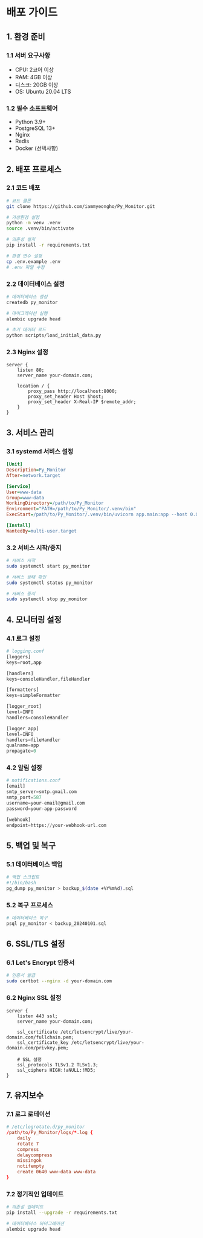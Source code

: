 # 배포 가이드

## 1. 환경 준비

### 1.1 서버 요구사항
- CPU: 2코어 이상
- RAM: 4GB 이상
- 디스크: 20GB 이상
- OS: Ubuntu 20.04 LTS

### 1.2 필수 소프트웨어
- Python 3.9+
- PostgreSQL 13+
- Nginx
- Redis
- Docker (선택사항)

## 2. 배포 프로세스

### 2.1 코드 배포
```bash
# 코드 클론
git clone https://github.com/iammyeongho/Py_Monitor.git

# 가상환경 설정
python -m venv .venv
source .venv/bin/activate

# 의존성 설치
pip install -r requirements.txt

# 환경 변수 설정
cp .env.example .env
# .env 파일 수정
```

### 2.2 데이터베이스 설정
```bash
# 데이터베이스 생성
createdb py_monitor

# 마이그레이션 실행
alembic upgrade head

# 초기 데이터 로드
python scripts/load_initial_data.py
```

### 2.3 Nginx 설정
```nginx
server {
    listen 80;
    server_name your-domain.com;

    location / {
        proxy_pass http://localhost:8000;
        proxy_set_header Host $host;
        proxy_set_header X-Real-IP $remote_addr;
    }
}
```

## 3. 서비스 관리

### 3.1 systemd 서비스 설정
```ini
[Unit]
Description=Py_Monitor
After=network.target

[Service]
User=www-data
Group=www-data
WorkingDirectory=/path/to/Py_Monitor
Environment="PATH=/path/to/Py_Monitor/.venv/bin"
ExecStart=/path/to/Py_Monitor/.venv/bin/uvicorn app.main:app --host 0.0.0.0 --port 8000

[Install]
WantedBy=multi-user.target
```

### 3.2 서비스 시작/중지
```bash
# 서비스 시작
sudo systemctl start py_monitor

# 서비스 상태 확인
sudo systemctl status py_monitor

# 서비스 중지
sudo systemctl stop py_monitor
```

## 4. 모니터링 설정

### 4.1 로그 설정
```python
# logging.conf
[loggers]
keys=root,app

[handlers]
keys=consoleHandler,fileHandler

[formatters]
keys=simpleFormatter

[logger_root]
level=INFO
handlers=consoleHandler

[logger_app]
level=INFO
handlers=fileHandler
qualname=app
propagate=0
```

### 4.2 알림 설정
```python
# notifications.conf
[email]
smtp_server=smtp.gmail.com
smtp_port=587
username=your-email@gmail.com
password=your-app-password

[webhook]
endpoint=https://your-webhook-url.com
```

## 5. 백업 및 복구

### 5.1 데이터베이스 백업
```bash
# 백업 스크립트
#!/bin/bash
pg_dump py_monitor > backup_$(date +%Y%m%d).sql
```

### 5.2 복구 프로세스
```bash
# 데이터베이스 복구
psql py_monitor < backup_20240101.sql
```

## 6. SSL/TLS 설정

### 6.1 Let's Encrypt 인증서
```bash
# 인증서 발급
sudo certbot --nginx -d your-domain.com
```

### 6.2 Nginx SSL 설정
```nginx
server {
    listen 443 ssl;
    server_name your-domain.com;

    ssl_certificate /etc/letsencrypt/live/your-domain.com/fullchain.pem;
    ssl_certificate_key /etc/letsencrypt/live/your-domain.com/privkey.pem;

    # SSL 설정
    ssl_protocols TLSv1.2 TLSv1.3;
    ssl_ciphers HIGH:!aNULL:!MD5;
}
```

## 7. 유지보수

### 7.1 로그 로테이션
```conf
# /etc/logrotate.d/py_monitor
/path/to/Py_Monitor/logs/*.log {
    daily
    rotate 7
    compress
    delaycompress
    missingok
    notifempty
    create 0640 www-data www-data
}
```

### 7.2 정기적인 업데이트
```bash
# 의존성 업데이트
pip install --upgrade -r requirements.txt

# 데이터베이스 마이그레이션
alembic upgrade head
``` 